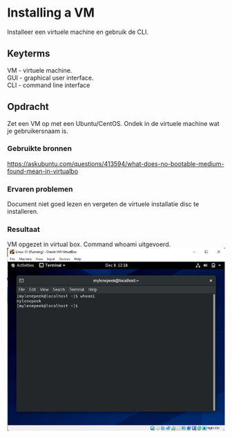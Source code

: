 # Installing a VM
Installeer een virtuele machine en gebruik de CLI.

## Keyterms
VM - virtuele machine. <br/>
GUI - graphical user interface. <br/>
CLI - command line interface <br/>

## Opdracht
Zet een VM op met een Ubuntu/CentOS. Ondek in de virtuele machine wat je gebruikersnaam is.

### Gebruikte bronnen
https://askubuntu.com/questions/413594/what-does-no-bootable-medium-found-mean-in-virtualbo

### Ervaren problemen
Document niet goed lezen en vergeten de virtuele installatie disc te installeren. 

### Resultaat
VM opgezet in virtual box. Command whoami uitgevoerd. 
![whoami](./00_includes/01_Linux_01/whoami.png)